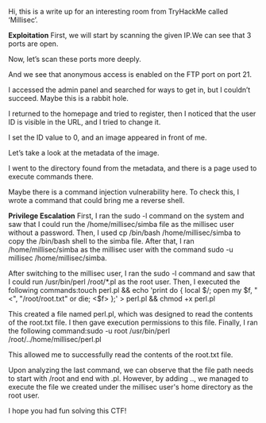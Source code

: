 Hi, this is a write up for an interesting room from TryHackMe called ‘Millisec’.

**Exploitation**
First, we will start by scanning the given IP.We can see that 3 ports are open.


Now, let’s scan these ports more deeply.


And we see that anonymous access is enabled on the FTP port on port 21.


I accessed the admin panel and searched for ways to get in, but I couldn’t succeed. Maybe this is a rabbit hole.


I returned to the homepage and tried to register, then I noticed that the user ID is visible in the URL, and I tried to change it.


I set the ID value to 0, and an image appeared in front of me.


Let’s take a look at the metadata of the image.


I went to the directory found from the metadata, and there is a page used to execute commands there.


Maybe there is a command injection vulnerability here. To check this, I wrote a command that could bring me a reverse shell.



**Privilege Escalation**
First, I ran the sudo -l command on the system and saw that I could run the /home/millisec/simba file as the millisec user without a password. Then, I used cp /bin/bash /home/millisec/simba to copy the /bin/bash shell to the simba file. After that, I ran /home/millisec/simba as the millisec user with the command sudo -u millisec /home/millisec/simba.


After switching to the millisec user, I ran the sudo -l command and saw that I could run /usr/bin/perl /root/*.pl as the root user. Then, I executed the following commands:touch perl.pl && echo 'print do { local $/; open my $f, "<", "/root/root.txt" or die; <$f> };' > perl.pl && chmod +x perl.pl

This created a file named perl.pl, which was designed to read the contents of the root.txt file. I then gave execution permissions to this file. Finally, I ran the following command:sudo -u root /usr/bin/perl /root/../home/millisec/perl.pl

This allowed me to successfully read the contents of the root.txt file.

Upon analyzing the last command, we can observe that the file path needs to start with /root and end with .pl. However, by adding .., we managed to execute the file we created under the millisec user's home directory as the root user.


I hope you had fun solving this CTF!
